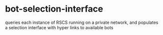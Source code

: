 # bot-selection-interface
queries each instance of RSCS running on a private network, and populates a selection interface with hyper links to available bots
